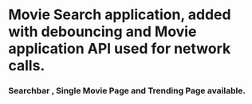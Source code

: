 # Movie Search application, added with debouncing and Movie application API used for network calls.

<h3> Searchbar , Single Movie Page and Trending Page available.</h3>
